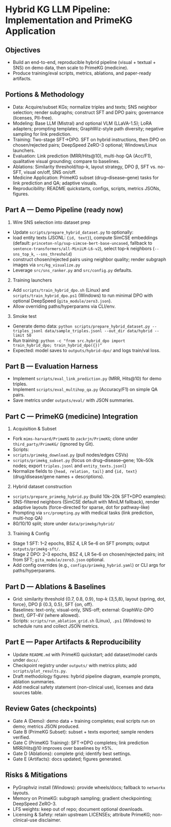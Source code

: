 # Hybrid KG LLM Pipeline: Implementation and PrimeKG Application

## Objectives

- Build an end-to-end, reproducible hybrid pipeline (visual + textual + SNS) on demo data, then scale to PrimeKG (medicine).
- Produce training/eval scripts, metrics, ablations, and paper-ready artifacts.

## Portions & Methodology

- Data: Acquire/subset KGs; normalize triples and texts; SNS neighbor selection; render subgraphs; construct SFT and DPO pairs; governance (licenses, PII-free).
- Modeling: Base LLM (Mistral) and optional VLM (LLaVA-1.5); LoRA adapters; prompting templates; GraphWiz-style path diversity; negative sampling for link prediction.
- Training: Two-stage SFT→DPO. SFT on hybrid instructions, then DPO on chosen/rejected pairs; DeepSpeed ZeRO-3 optional; Windows/Linux launchers.
- Evaluation: Link prediction (MRR/Hits@10), multi-hop QA (Acc/F1), qualitative visual grounding; compare to baselines.
- Ablations: Similarity threshold/top-k, layout strategy, DPO β, SFT vs. no-SFT, visual on/off, SNS on/off.
- Medicine Application: PrimeKG subset (drug–disease–gene) tasks for link prediction and QA; adaptive visuals.
- Reproducibility: README quickstarts, configs, scripts, metrics JSONs, figures.

## Part A — Demo Pipeline (ready now)

1) Wire SNS selection into dataset prep

- Update `scripts/prepare_hybrid_dataset.py` to optionally:
- load entity texts (JSONL: `{id, text}`), compute SimCSE embeddings (default: `princeton-nlp/sup-simcse-bert-base-uncased`, fallback to `sentence-transformers/all-MiniLM-L6-v2`), select top-k neighbors (`--sns_top_k`, `--sns_threshold`)
- construct chosen/rejected pairs using neighbor quality; render subgraph images via `src/kg_visualize.py`
- Leverage `src/sns_ranker.py` and `src/config.py` defaults.

2) Training launchers

- Add `scripts/train_hybrid_dpo.sh` (Linux) and `scripts/train_hybrid_dpo.ps1` (Windows) to run minimal DPO with optional DeepSpeed (`gita_module/zero3.json`).
- Allow overriding paths/hyperparams via CLI/env.

3) Smoke test

- Generate demo data: `python scripts/prepare_hybrid_dataset.py --triples_jsonl data/sample_triples.jsonl --out_dir data/hybrid --limit 50`
- Run training: `python -c "from src.hybrid_dpo import train_hybrid_dpo; train_hybrid_dpo({})"`
- Expected: model saves to `outputs/hybrid-dpo/` and logs train/val loss.

## Part B — Evaluation Harness

- Implement `scripts/eval_link_prediction.py` (MRR, Hits@10) for demo triples.
- Implement `scripts/eval_multihop_qa.py` (Accuracy/F1) on simple QA pairs.
- Save metrics under `outputs/eval/` with JSON summaries.

## Part C — PrimeKG (medicine) Integration

1) Acquisition & Subset

- Fork `mims-harvard/PrimeKG` to `zackrjn/PrimeKG`; clone under `third_party/PrimeKG/` (ignored by Git).
- Scripts:
- `scripts/primekg_download.py` (pull nodes/edges CSVs)
- `scripts/primekg_subset.py` (focus on drug–disease–gene; 10k–50k nodes; export `triples.jsonl` and `entity_texts.jsonl`)
- Normalize fields to `{head, relation, tail}` and `{id, text}` (drug/disease/gene names + descriptions).

2) Hybrid dataset construction

- `scripts/prepare_primekg_hybrid.py` (build 10k–20k SFT+DPO examples):
- SNS-filtered neighbors (SimCSE default with MiniLM fallback), render adaptive layouts (force-directed for sparse, dot for pathway-like)
- Prompting via `src/prompting.py` with medical tasks (link prediction, multi-hop QA)
- 80/10/10 split; store under `data/primekg/hybrid/`

3) Training & Config

- Stage 1 SFT: 1–2 epochs, BSZ 4, LR 5e-6 on SFT prompts; output `outputs/primekg-sft/`.
- Stage 2 DPO: 2–3 epochs, BSZ 4, LR 5e-6 on chosen/rejected pairs; init from SFT; `gita_module/zero3.json` optional.
- Add config overrides (e.g., `configs/primekg_hybrid.yaml`) or CLI args for paths/hyperparams.

## Part D — Ablations & Baselines

- Grid: similarity threshold {0.7, 0.8, 0.9}, top-k {3,5,8}, layout {spring, dot, force}, DPO β {0.3, 0.5}, SFT {on, off}.
- Baselines: text-only, visual-only, SNS-off; external: GraphWiz-DPO (text), GPT-4V (where allowed).
- Scripts: `scripts/run_ablation_grid.sh` (Linux), `.ps1` (Windows) to schedule runs and collect JSON metrics.

## Part E — Paper Artifacts & Reproducibility

- Update `README.md` with PrimeKG quickstart; add dataset/model cards under `docs/`.
- Checkpoint registry under `outputs/` with metrics plots; add `scripts/plot_results.py`.
- Draft methodology figures: hybrid pipeline diagram, example prompts, ablation summaries.
- Add medical safety statement (non-clinical use), licenses and data sources table.

## Review Gates (checkpoints)

- Gate A (Demo): demo data + training completes; eval scripts run on demo; metrics JSON produced.
- Gate B (PrimeKG Subset): subset + texts exported; sample renders verified.
- Gate C (PrimeKG Training): SFT→DPO completes; link prediction MRR/Hits@10 improves over baselines by ≥5%.
- Gate D (Ablations): complete grid; identify best settings.
- Gate E (Artifacts): docs updated; figures generated.

## Risks & Mitigations

- PyGraphviz install (Windows): provide wheels/docs; fallback to `networkx` layouts.
- Memory on PrimeKG: subgraph sampling; gradient checkpointing; DeepSpeed ZeRO-3.
- LFS weights: keep out of repo; document optional downloads.
- Licensing & Safety: retain upstream LICENSEs; attribute PrimeKG; non-clinical-use disclaimer.